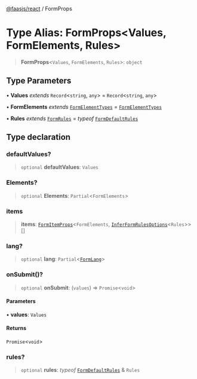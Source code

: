 [@faasjs/react](../README.md) / FormProps

# Type Alias: FormProps\<Values, FormElements, Rules\>

> **FormProps**\<`Values`, `FormElements`, `Rules`\>: `object`

## Type Parameters

• **Values** *extends* `Record`\<`string`, `any`\> = `Record`\<`string`, `any`\>

• **FormElements** *extends* [`FormElementTypes`](FormElementTypes.md) = [`FormElementTypes`](FormElementTypes.md)

• **Rules** *extends* [`FormRules`](FormRules.md) = *typeof* [`FormDefaultRules`](../variables/FormDefaultRules.md)

## Type declaration

### defaultValues?

> `optional` **defaultValues**: `Values`

### Elements?

> `optional` **Elements**: `Partial`\<`FormElements`\>

### items

> **items**: [`FormItemProps`](FormItemProps.md)\<`FormElements`, [`InferFormRulesOptions`](InferFormRulesOptions.md)\<`Rules`\>\>[]

### lang?

> `optional` **lang**: `Partial`\<[`FormLang`](FormLang.md)\>

### onSubmit()?

> `optional` **onSubmit**: (`values`) => `Promise`\<`void`\>

#### Parameters

• **values**: `Values`

#### Returns

`Promise`\<`void`\>

### rules?

> `optional` **rules**: *typeof* [`FormDefaultRules`](../variables/FormDefaultRules.md) & `Rules`
